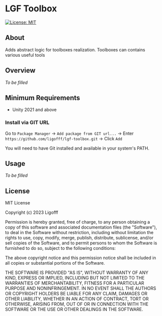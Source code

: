 # LGF Toolbox
[![License: MIT](https://img.shields.io/badge/License-MIT-blue.svg)](https://opensource.org/licenses/MIT)

## About
Adds abstract logic for toolboxes realization. Toolboxes can contains various useful tools

## Overview

*To be filled*

## Minimum Requirements
* Unity 2021 and above

### Install via GIT URL

Go to ```Package Manager``` -> ```Add package from GIT url...``` -> Enter ```https://github.com/ligofff/lgf-toolbox.git``` -> Click ```Add```

You will need to have Git installed and available in your system's PATH.

## Usage

*To be filled*

## License

MIT License

Copyright (c) 2023 Ligofff

Permission is hereby granted, free of charge, to any person obtaining
a copy of this software and associated documentation files (the
"Software"), to deal in the Software without restriction, including
without limitation the rights to use, copy, modify, merge, publish,
distribute, sublicense, and/or sell copies of the Software, and to
permit persons to whom the Software is furnished to do so, subject to
the following conditions:

The above copyright notice and this permission notice shall be
included in all copies or substantial portions of the Software.

THE SOFTWARE IS PROVIDED "AS IS", WITHOUT WARRANTY OF ANY KIND,
EXPRESS OR IMPLIED, INCLUDING BUT NOT LIMITED TO THE WARRANTIES OF
MERCHANTABILITY, FITNESS FOR A PARTICULAR PURPOSE AND
NONINFRINGEMENT. IN NO EVENT SHALL THE AUTHORS OR COPYRIGHT HOLDERS BE
LIABLE FOR ANY CLAIM, DAMAGES OR OTHER LIABILITY, WHETHER IN AN ACTION
OF CONTRACT, TORT OR OTHERWISE, ARISING FROM, OUT OF OR IN CONNECTION
WITH THE SOFTWARE OR THE USE OR OTHER DEALINGS IN THE SOFTWARE.
